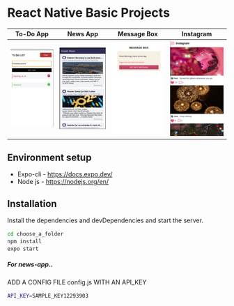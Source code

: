 # React Native Basic Projects

|                              To-Do App                       |                             News App                             |                           Message Box                          |                             Instagram                              |
| :-------------------------------------------------------------: | :-----------------------------------------------------------------: | :------------------------------------------------------------: | :--------------------------------------------------------------: |
| <img src="screenshots/Todo-app.png" width="200"> | <img src="screenshots/News-app.png" width="200"> | <img src="screenshots/Message-box.png" width="200"> | <img src="screenshots/Instagram.png" width="200"> |

## Environment setup

- Expo-cli - https://docs.expo.dev/
- Node js - https://nodejs.org/en/ 

## Installation

Install the dependencies and devDependencies and start the server.

```sh
cd choose_a_folder
npm install
expo start
```

##### For news-app..
ADD A CONFIG FILE config.js WITH AN API_KEY

```sh
API_KEY=SAMPLE_KEY12293903
```

<!-- ## Screenshots -->

<!-- ### To Do App

![To do list](https://github.com/Shalini-2209/assignments-rn/blob/main/screenshots/instagram.png?raw=true)
 -->
